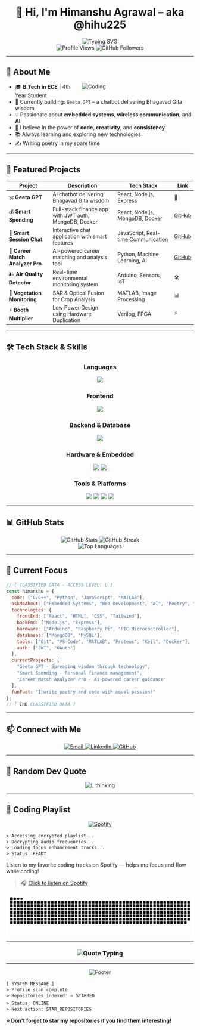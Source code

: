 # <div align="center">👋 Hi, I'm Himanshu Agrawal – aka @hihu225</div>

<div align="center">
  <img src="https://readme-typing-svg.demolab.com?font=Courier+New&size=18&duration=4000&pause=2000&color=FF0000&center=true&vCenter=true&width=800&lines=Initiating+System...;Loading+Profile...;Electronics+%26+Communication+Engineer;Full+Stack+Developer;AI+Enthusiast;Poet+%26+Learner;Building+the+Future+with+Code;%3E+Access+Granted" alt="Typing SVG" />
</div>

<div align="center">
  <img src="https://komarev.com/ghpvc/?username=hihu225&label=Profile%20Views&color=000000&style=for-the-badge" alt="Profile Views" />
  <img src="https://img.shields.io/github/followers/hihu225?label=Followers&style=for-the-badge&color=red&labelColor=black" alt="GitHub Followers" />
</div>

---

## 🌱 About Me

<img align="right" alt="Coding" width="300" src="https://media.giphy.com/media/3oKIPnAiaMCws8nOsE/giphy.gif">

- 🎓 **B.Tech in ECE** | 4th Year Student
- 🚀 Currently building: `Geeta GPT` – a chatbot delivering Bhagavad Gita wisdom
- 💡 Passionate about **embedded systems**, **wireless communication**, and **AI**
- 🌟 I believe in the power of **code**, **creativity**, and **consistency**
- 📚 Always learning and exploring new technologies
- ✍️ Writing poetry in my spare time

---

## 🚀 Featured Projects

<div align="center">
  
| Project | Description | Tech Stack | Link |
|---------|-------------|------------|------|
| 🕉️ **Geeta GPT** | AI chatbot delivering Bhagavad Gita wisdom | React, Node.js, Express | 🚀 |
| 💰 **Smart Spending** | Full-stack finance app with JWT auth, MongoDB, Docker | React, Node.js, MongoDB, Docker | [GitHub](https://github.com/hihu225/smart-spending) |
| 💬 **Smart Session Chat** | Interactive chat application with smart features | JavaScript, Real-time Communication | [GitHub](https://github.com/hihu225/smart-session-chat) |
| 🎯 **Career Match Analyzer Pro** | AI-powered career matching and analysis tool | Python, Machine Learning, AI | [GitHub](https://github.com/hihu225/career-match-analyzer-pro) |
| 🌬️ **Air Quality Detector** | Real-time environmental monitoring system | Arduino, Sensors, IoT | 🛠️ |
| 🌱 **Vegetation Monitoring** | SAR & Optical Fusion for Crop Analysis | MATLAB, Image Processing | 📊 |
| ⚡ **Booth Multiplier** | Low Power Design using Hardware Duplication | Verilog, FPGA | ⚡ |

</div>

---

## 🛠️ Tech Stack & Skills

<div align="center">

### Languages
<img src="https://skillicons.dev/icons?i=c,cpp,python,javascript,matlab&theme=dark" />

### Frontend
<img src="https://skillicons.dev/icons?i=react,html,css,tailwind&theme=dark" />

### Backend & Database
<img src="https://skillicons.dev/icons?i=nodejs,express,mongodb,mysql,docker&theme=dark" />

### Hardware & Embedded
<img src="https://skillicons.dev/icons?i=arduino,raspberrypi&theme=dark" />
<img src="https://img.shields.io/badge/PIC-Microcontroller-FF0000?style=for-the-badge&labelColor=000000" />

### Tools & Platforms
<img src="https://skillicons.dev/icons?i=git,github,vscode,linux&theme=dark" />
<img src="https://img.shields.io/badge/MATLAB-FF0000?style=for-the-badge&logo=mathworks&logoColor=white&labelColor=000000" />
<img src="https://img.shields.io/badge/Proteus-FF0000?style=for-the-badge&labelColor=000000" />
<img src="https://img.shields.io/badge/Keil-FF0000?style=for-the-badge&labelColor=000000" />

</div>

---

## 📊 GitHub Stats

<div align="center">
  <img src="https://github-readme-stats.vercel.app/api?username=hihu225&show_icons=true&theme=dark&hide_border=true&bg_color=0D1117&title_color=FF0000&icon_color=FF0000&text_color=FFFFFF" alt="GitHub Stats" />
  <img src="https://github-readme-streak-stats.herokuapp.com/?user=hihu225&theme=dark&hide_border=true&background=0D1117&stroke=FF0000&ring=FF0000&fire=FF0000&currStreakLabel=FFFFFF" alt="GitHub Streak" />
</div>

<div align="center">
  <img src="https://github-readme-stats.vercel.app/api/top-langs/?username=hihu225&theme=dark&hide_border=true&layout=compact&bg_color=0D1117&title_color=FF0000&text_color=FFFFFF" alt="Top Languages" />
</div>

---

## 🎯 Current Focus

```javascript
// [ CLASSIFIED DATA - ACCESS LEVEL: L ]
const himanshu = {
  code: ["C/C++", "Python", "JavaScript", "MATLAB"],
  askMeAbout: ["Embedded Systems", "Web Development", "AI", "Poetry", "Finance Apps"],
  technologies: {
    frontEnd: ["React", "HTML", "CSS", "Tailwind"],
    backEnd: ["Node.js", "Express"],
    hardware: ["Arduino", "Raspberry Pi", "PIC Microcontroller"],
    databases: ["MongoDB", "MySQL"],
    tools: ["Git", "VS Code", "MATLAB", "Proteus", "Keil", "Docker"],
    auth: ["JWT", "OAuth"]
  },
  currentProjects: [
    "Geeta GPT - Spreading wisdom through technology",
    "Smart Spending - Personal finance management",
    "Career Match Analyzer Pro - AI-powered career guidance"
  ],
  funFact: "I write poetry and code with equal passion!"
};
// [ END CLASSIFIED DATA ]
```

---

## 📫 Connect with Me

<div align="center">
  <a href="mailto:himanshu2005agrawal@gmail.com">
    <img src="https://img.shields.io/badge/Email-FF0000?style=for-the-badge&logo=gmail&logoColor=white&labelColor=000000" alt="Email" />
  </a>
  <a href="https://www.linkedin.com/in/himanshu-agrawal-92201724b/">
    <img src="https://img.shields.io/badge/LinkedIn-FF0000?style=for-the-badge&logo=linkedin&logoColor=white&labelColor=000000" alt="LinkedIn" />
  </a>
  <a href="https://github.com/hihu225">
    <img src="https://img.shields.io/badge/GitHub-FF0000?style=for-the-badge&logo=github&logoColor=white&labelColor=000000" alt="GitHub" />
  </a>
</div>

---

## 💭 Random Dev Quote

<div align="center">
  <img src="https://media.giphy.com/media/26AHPxxnSw1L9T1rW/giphy.gif" width="400" alt="L thinking" />
</div>

---

## 🎵 Coding Playlist
<div align="center">
  <a href="https://open.spotify.com/playlist/37i9dQZF1E8Nvdd0ZKC91M" target="_blank">
    <img src="https://img.shields.io/badge/Spotify-FF0000?style=for-the-badge&logo=spotify&logoColor=white&labelColor=000000" width="200" alt="Spotify" />
  </a>
</div>

```
> Accessing encrypted playlist...
> Decrypting audio frequencies...
> Loading focus enhancement tracks...
> Status: READY
```

Listen to my favorite coding tracks on Spotify — helps me focus and flow while coding!

> 🎧 [Click to listen on Spotify](https://open.spotify.com/playlist/37i9dQZF1E8Nvdd0ZKC91M)

<div align="center">
  <img src="https://raw.githubusercontent.com/Platane/snk/output/github-contribution-grid-snake-dark.svg" alt="Snake eating my contributions" />
</div>

---
<div align="center">
  <h3>
    <img src="https://readme-typing-svg.demolab.com?font=Courier+New&size=16&duration=3000&pause=1000&color=FF0000&center=true&vCenter=true&width=800&lines=%E2%9C%A8+%22The+world+becomes+better+when+we+think+a+little+less+about+ourselves%22;%22and+a+little+more+about+one+another.%22+%E2%9C%A8;%3E+Quote+by%3A+Himanshu+Agrawal;%3E+System+Status%3A+ACTIVE" alt="Quote Typing" />
  </h3>
</div>

---

<div align="center">
  <img src="https://capsule-render.vercel.app/api?type=waving&color=gradient&customColorList=0,1,2,3,4,5,6,7,8,9,10,11,12,13,14,15,16,17,18,19,20,21,22,23,24,25,26,27,28,29,30&height=100&section=footer&text=END%20OF%20TRANSMISSION&fontColor=FF0000&fontSize=20&animation=fadeIn&fontAlignY=70" alt="Footer" />
</div>

```
[ SYSTEM MESSAGE ]
> Profile scan complete
> Repositories indexed: ⭐ STARRED
> Status: ONLINE
> Next action: STAR_REPOSITORIES
```

**⭐ Don't forget to star my repositories if you find them interesting!**
